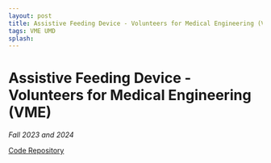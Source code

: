 ```yaml
---
layout: post
title: Assistive Feeding Device - Volunteers for Medical Engineering (VME)
tags: VME UMD
splash: 
---
```


# Assistive Feeding Device - Volunteers for Medical Engineering (VME)

*Fall 2023 and 2024*

[Code Repository](https://github.com/shua5115/AutoFeeder)

